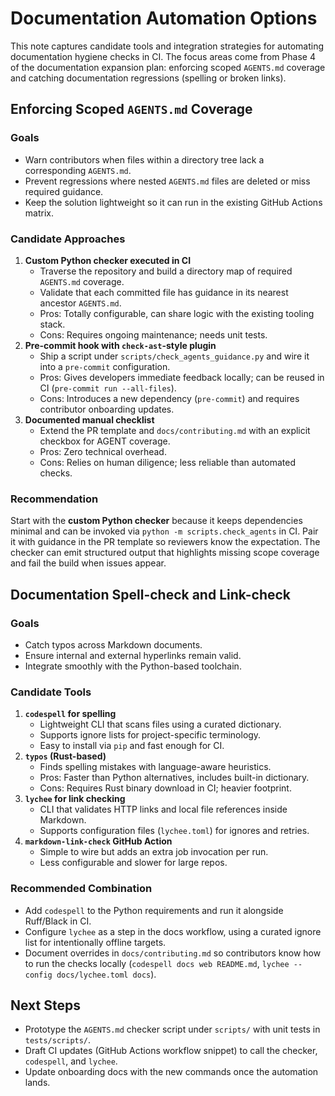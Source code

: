 # Documentation Automation Options

This note captures candidate tools and integration strategies for automating documentation hygiene checks in CI. The focus areas come from Phase 4 of the documentation expansion plan: enforcing scoped `AGENTS.md` coverage and catching documentation regressions (spelling or broken links).

## Enforcing Scoped `AGENTS.md` Coverage

### Goals
- Warn contributors when files within a directory tree lack a corresponding `AGENTS.md`.
- Prevent regressions where nested `AGENTS.md` files are deleted or miss required guidance.
- Keep the solution lightweight so it can run in the existing GitHub Actions matrix.

### Candidate Approaches
1. **Custom Python checker executed in CI**
   - Traverse the repository and build a directory map of required `AGENTS.md` coverage.
   - Validate that each committed file has guidance in its nearest ancestor `AGENTS.md`.
   - Pros: Totally configurable, can share logic with the existing tooling stack.
   - Cons: Requires ongoing maintenance; needs unit tests.
2. **Pre-commit hook with `check-ast`-style plugin**
   - Ship a script under `scripts/check_agents_guidance.py` and wire it into a `pre-commit` configuration.
   - Pros: Gives developers immediate feedback locally; can be reused in CI (`pre-commit run --all-files`).
   - Cons: Introduces a new dependency (`pre-commit`) and requires contributor onboarding updates.
3. **Documented manual checklist**
   - Extend the PR template and `docs/contributing.md` with an explicit checkbox for AGENT coverage.
   - Pros: Zero technical overhead.
   - Cons: Relies on human diligence; less reliable than automated checks.

### Recommendation
Start with the **custom Python checker** because it keeps dependencies minimal and can be invoked via `python -m scripts.check_agents` in CI. Pair it with guidance in the PR template so reviewers know the expectation. The checker can emit structured output that highlights missing scope coverage and fail the build when issues appear.

## Documentation Spell-check and Link-check

### Goals
- Catch typos across Markdown documents.
- Ensure internal and external hyperlinks remain valid.
- Integrate smoothly with the Python-based toolchain.

### Candidate Tools
1. **`codespell` for spelling**
   - Lightweight CLI that scans files using a curated dictionary.
   - Supports ignore lists for project-specific terminology.
   - Easy to install via `pip` and fast enough for CI.
2. **`typos` (Rust-based)**
   - Finds spelling mistakes with language-aware heuristics.
   - Pros: Faster than Python alternatives, includes built-in dictionary.
   - Cons: Requires Rust binary download in CI; heavier footprint.
3. **`lychee` for link checking**
   - CLI that validates HTTP links and local file references inside Markdown.
   - Supports configuration files (`lychee.toml`) for ignores and retries.
4. **`markdown-link-check` GitHub Action**
   - Simple to wire but adds an extra job invocation per run.
   - Less configurable and slower for large repos.

### Recommended Combination
- Add `codespell` to the Python requirements and run it alongside Ruff/Black in CI.
- Configure `lychee` as a step in the docs workflow, using a curated ignore list for intentionally offline targets.
- Document overrides in `docs/contributing.md` so contributors know how to run the checks locally (`codespell docs web README.md`, `lychee --config docs/lychee.toml docs`).

## Next Steps
- Prototype the `AGENTS.md` checker script under `scripts/` with unit tests in `tests/scripts/`.
- Draft CI updates (GitHub Actions workflow snippet) to call the checker, `codespell`, and `lychee`.
- Update onboarding docs with the new commands once the automation lands.
